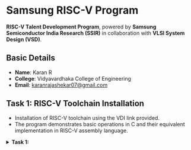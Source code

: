 # Samsung RISC-V Program  

**RISC-V Talent Development Program**, powered by **Samsung Semiconductor India Research (SSIR)** in collaboration with **VLSI System Design (VSD)**.  

## Basic Details  
- **Name**: Karan R  
- **College**: Vidyavardhaka College of Engineering  
- **Email**: karanrajashekar07@gmail.com  

## Task 1: RISC-V Toolchain Installation 
- Installation of RISC-V toolchain using the VDI link provided.
- The program demonstrates basic operations in C and their equivalent implementation in RISC-V assembly language.  
<details>
<summary> <b>Task 1:</b></summary>
<br>
1.Compilation and execution of a C program (sum1ton.c) that calculates the sum of numbers from 1 to 15.
  
![image](https://github.com/user-attachments/assets/92581395-3c0d-4253-84b3-d23bfcf6ffe5)
  
2.Leafpad editor displaying the source code of the sum1ton.c program, implementing the logic to calculate the sum of integers from 1 to 15.
![image](https://github.com/user-attachments/assets/71f9f5e8-56af-4034-b858-d67c87dab718)

3.Terminal window displaying disassembled output, including the assembly instructions of the compiled C program
![image](https://github.com/user-attachments/assets/0926616e-90bf-466b-8b4e-4a43febf0452)

4.RISC-V  -O1 and -Ofast
![image](https://github.com/user-attachments/assets/b8e75b6f-855f-4402-8d46-62c50067b565)
---------------------------------------------------------
## Task 2: RISC-V Toolchain Installation 
Compilation and Optimization: A C program is compiled using the RISC-V GCC compiler with the -O1 and -Ofast optimization flag to observe its performance and efficiency.

Simulation with SPIKE: The compiled binary is executed in the SPIKE RISC-V simulator.

Object Dump Analysis: The RISC-V object dump of the program is generated, showing the disassembled assembly instructions and memory addresses.







  
---
